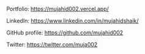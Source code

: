 
Portfolio: https://mujahid002.vercel.app/

LinkedIn: https://www.linkedin.com/in/mujahidshaik/

GitHub profile: https://github.com/mujahid002

Twitter: https://twitter.com/muja002